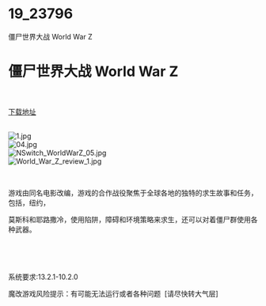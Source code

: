 # 19_23796
僵尸世界大战 World War Z
# 僵尸世界大战 World War Z
 <br/></br>
[下载地址](https://www.switch520.cc/article/23796 "下载地址")
<br/></br>

<p><img title="1.jpg" src="https://www.switch520.cc/muke_img/2021_10_28_0d0e9eaf5081a.jpg" alt="1.jpg"><br>
<img title="04.jpg" src="https://www.switch520.cc/muke_img/2021_10_28_3fbd8510d30ae.jpg" alt="04.jpg"><br>
<img title="NSwitch_WorldWarZ_05.jpg" src="https://www.switch520.cc/muke_img/2021_10_28_c6e6220890480.jpg" alt="NSwitch_WorldWarZ_05.jpg"><br>
<img title="World_War_Z_review_1.jpg" src="https://www.switch520.cc/muke_img/2021_10_28_08052ab2e5f5c.jpg" alt="World_War_Z_review_1.jpg"></p>
<p>&nbsp;</p>
<p>游戏由同名电影改编，游戏的合作战役聚焦于全球各地的独特的求生故事和任务，包括，纽约，</p>
<p>莫斯科和耶路撒冷，使用陷阱，障碍和环境策略来求生，还可以对着僵尸群使用各种武器。</p>
<p>&nbsp;</p>
<p>&nbsp;</p>
<p>系统要求:13.2.1-10.2.0</p>
<p>魔改游戏风险提示：有可能无法运行或者各种问题 &nbsp;[请尽快转大气层]</p>



